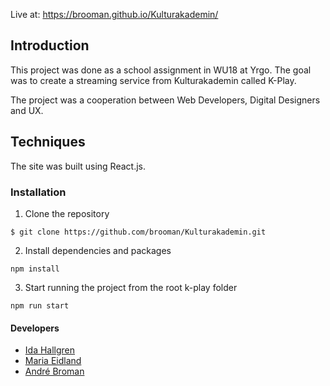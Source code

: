 Live at: https://brooman.github.io/Kulturakademin/

## Introduction

This project was done as a school assignment in WU18 at Yrgo. The goal was to create a streaming service from Kulturakademin called K-Play.

The project was a cooperation between Web Developers, Digital Designers and UX.

## Techniques

The site was built using React.js.

### Installation

1. Clone the repository

```
$ git clone https://github.com/brooman/Kulturakademin.git
```

2. Install dependencies and packages

```
npm install
```

3. Start running the project from the root k-play folder

```
npm run start
```

#### Developers

- [Ida Hallgren](https://github.com/idahal)
- [Maria Eidland](https://github.com/mariaeid)
- [André Broman](https://github.com/brooman)
